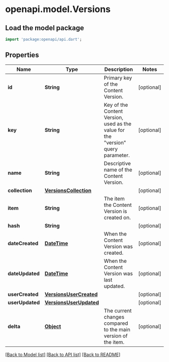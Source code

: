 # openapi.model.Versions

## Load the model package
```dart
import 'package:openapi/api.dart';
```

## Properties
Name | Type | Description | Notes
------------ | ------------- | ------------- | -------------
**id** | **String** | Primary key of the Content Version. | [optional] 
**key** | **String** | Key of the Content Version, used as the value for the \"version\" query parameter. | [optional] 
**name** | **String** | Descriptive name of the Content Version. | [optional] 
**collection** | [**VersionsCollection**](VersionsCollection.md) |  | [optional] 
**item** | **String** | The item the Content Version is created on. | [optional] 
**hash** | **String** |  | [optional] 
**dateCreated** | [**DateTime**](DateTime.md) | When the Content Version was created. | [optional] 
**dateUpdated** | [**DateTime**](DateTime.md) | When the Content Version was last updated. | [optional] 
**userCreated** | [**VersionsUserCreated**](VersionsUserCreated.md) |  | [optional] 
**userUpdated** | [**VersionsUserUpdated**](VersionsUserUpdated.md) |  | [optional] 
**delta** | [**Object**](.md) | The current changes compared to the main version of the item. | [optional] 

[[Back to Model list]](../README.md#documentation-for-models) [[Back to API list]](../README.md#documentation-for-api-endpoints) [[Back to README]](../README.md)


